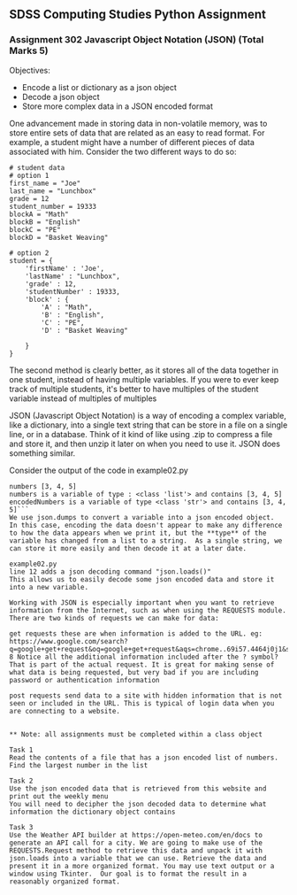 ## SDSS Computing Studies Python Assignment
### Assignment 302 Javascript Object Notation (JSON) (Total Marks 5)

Objectives:
* Encode a list or dictionary as a json object
* Decode a json object
* Store more complex data in a JSON encoded format

One advancement made in storing data in non-volatile memory, was to store entire sets of data that are related as an easy to read format.  For example, a student might have a number of different pieces of data associated with him.  Consider the two different ways to do so:
```
# student data
# option 1
first_name = "Joe"
last_name = "Lunchbox"
grade = 12
student_number = 19333
blockA = "Math"
blockB = "English"
blockC = "PE"
blockD = "Basket Weaving"

# option 2
student = {
    'firstName' : 'Joe',
    'lastName' : "Lunchbox",
    'grade' : 12,
    'studentNumber' : 19333,
    'block' : {
        'A' : "Math",
        'B' : "English",
        'C' : "PE",
        'D' : "Basket Weaving"

    }
}
```

The second method is clearly better, as it stores all of the data together in one student, instead of having multiple variables.  If you were to ever keep track of multiple students, it's better to have multiples of the student variable instead of multiples of multiples

JSON (Javascript Object Notation) is a way of encoding a complex variable, like a dictionary, into a single text string that can be store in a file on a single line, or in a database.  Think of it kind of like using .zip to compress a file and store it, and then unzip it later on when you need to use it.  JSON does something similar.

Consider the output of the code in example02.py
```
numbers [3, 4, 5]
numbers is a variable of type : <class 'list'> and contains [3, 4, 5]
encodedNumbers is a variable of type <class 'str'> and contains [3, 4, 5]```
We use json.dumps to convert a variable into a json encoded object.  In this case, encoding the data doesn't appear to make any difference to how the data appears when we print it, but the **type** of the variable has changed from a list to a string.  As a single string, we can store it more easily and then decode it at a later date.

example02.py
line 12 adds a json decoding command "json.loads()"
This allows us to easily decode some json encoded data and store it into a new variable.

Working with JSON is especially important when you want to retrieve information from the Internet, such as when using the REQUESTS module. There are two kinds of requests we can make for data:

get requests these are when information is added to the URL. eg: https://www.google.com/search?q=google+get+request&oq=google+get+request&aqs=chrome..69i57.4464j0j1&sourceid=chrome&ie=UTF-8 Notice all the additional information included after the ? symbol? That is part of the actual request. It is great for making sense of what data is being requested, but very bad if you are including password or authentication information

post requests send data to a site with hidden information that is not seen or included in the URL. This is typical of login data when you are connecting to a website.


** Note: all assignments must be completed within a class object

Task 1
Read the contents of a file that has a json encoded list of numbers.
Find the largest number in the list

Task 2
Use the json encoded data that is retrieved from this website and print out the weekly menu
You will need to decipher the json decoded data to determine what information the dictionary object contains

Task 3
Use the Weather API builder at https://open-meteo.com/en/docs to generate an API call for a city. We are going to make use of the REQUESTS.Request method to retrieve this data and unpack it with json.loads into a variable that we can use. Retrieve the data and present it in a more organized format. You may use text output or a window using Tkinter.  Our goal is to format the result in a reasonably organized format.
